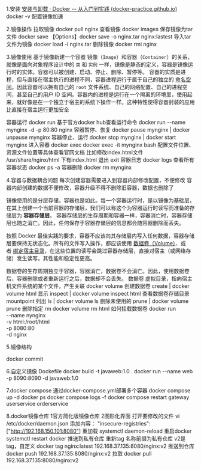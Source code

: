 1.安装
[安装与卸载 · Docker -- 从入门到实践 (docker-practice.github.io)](https://docker-practice.github.io/zh-cn/compose/install.html)
docker -v
配置镜像加速

2.镜像操作
拉取镜像 docker pull nginx
查看镜像 docker images
保存镜像为tar文件 docker save 【Options】docker save -o nginx.tar nginx:lastest
导入tar文件为镜像 docker load -i nginx.tar
删除镜像 docker rmi nginx

3.镜像使用 基于镜像新建一个容器
	镜像（`Image`）和容器（`Container`）的关系，就像是面向对象程序设计中的 `类` 和 `实例` 一样，镜像是静态的定义，容器是镜像运行时的实体。容器可以被创建、启动、停止、删除、暂停等。
容器的实质是进程，但与直接在宿主执行的进程不同，容器进程运行于属于自己的独立的 [命名空间](https://en.wikipedia.org/wiki/Linux_namespaces)。因此容器可以拥有自己的 `root` 文件系统、自己的网络配置、自己的进程空间，甚至自己的用户 ID 空间。容器内的进程是运行在一个隔离的环境里，使用起来，就好像是在一个独立于宿主的系统下操作一样。这种特性使得容器封装的应用比直接在宿主运行更加安全

容器运行 docker run  基于官方docker hub查看运行命令
	docker run --name mynginx -d -p 80:80 nginx
容器暂停、恢复 docker pause  mynginx  |  docker unpause  mynginx
容器停止、运行 docker stop mynginx  |  docker start mynginx
进入容器 docker exec
	docker exec -it mynginx bash 
		配置文件位置、资源文件位置等具体查看官网文档
		比如修改index.html文件  /usr/share/nginx/html 下有index.html
	退出 exit
容器日志 docker logs
查看所有容器状态 docker ps -a
容器删除 docker rm mynginx

4.容器与数据耦合问题
每次创建容器需要进入到容器内部修改配置，不便修改
容器内部创建的数据不便修改，容器升级不得不删除旧容器，数据也删除了

镜像使用的是分层存储，容器也是如此。每一个容器运行时，是以镜像为基础层，在其上创建一个当前容器的存储层，我们可以称这个为容器运行时读写而准备的存储层为 **容器存储层**。
容器存储层的生存周期和容器一样，容器消亡时，容器存储层也随之消亡。因此，任何保存于容器存储层的信息都会随容器删除而丢失。

按照 Docker 最佳实践的要求，容器不应该向其存储层内写入任何数据，容器存储层要保持无状态化。所有的文件写入操作，都应该使用 [数据卷（Volume）](https://docker-practice.github.io/zh-cn/data_management/volume.html)、或者 [绑定宿主目录](https://docker-practice.github.io/zh-cn/data_management/bind-mounts.html)，在这些位置的读写会跳过容器存储层，直接对宿主（或网络存储）发生读写，其性能和稳定性更高。

数据卷的生存周期独立于容器，容器消亡，数据卷不会消亡。因此，使用数据卷后，容器删除或者重新运行之后，数据却不会丢失。
数据卷
	虚拟目录，指向宿主机文件系统的某个文件，产生关联
docker volume
	创建数据卷 create   | docker volume html
	显示 inspect  |  docker volume inspect html  查看数据卷存储目录mountpoint
	列出 ls  | docker volume ls
	删除未使用的 prune  |  docker volume prune
	删除指定 rm  docker volume rm html
如何挂载数据卷
	docker run \
	--name nynginx \
	-v html:/root/html \
	-p 8080:80 \
	-d nginx

5.镜像结构

docker commit

6.自定义镜像
Dockefile
docker build -t javaweb:1.0 .
docker run --name web -p 8090:8090 -d javaweb:1.0

7.docker compose
通过docker-compose.yml部署多个容器
docker compose up -d
docker ps
docker compose logs -f
docker compose restart gateway userservice orderservice

8.docker镜像仓库
	1官方简化版镜像仓库
	2图形化界面
		打开要修改的文件
		vi /etc/docker/daemon.json
		添加内容：
		"insecure-registries":["http://192.168.150.101:8080"]
		重加载          systemctl daemon-reload
		重启docker   systemctl restart docker
		推送到私有仓库
			重新tag 名称前缀为私有仓库 v2是tag，自定义
				docker tag nginx:latest  192.168.37.135:8080/nginx:v2
			推送到仓库
				docker push 192.168.37.135:8080/nginx:v2
			拉取
				docker pull 192.168.37.135:8080/nginx:v2
